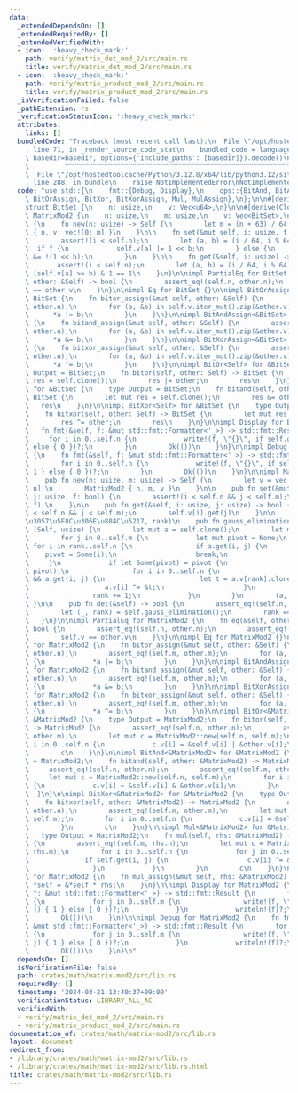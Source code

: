 ```yaml
---
data:
  _extendedDependsOn: []
  _extendedRequiredBy: []
  _extendedVerifiedWith:
  - icon: ':heavy_check_mark:'
    path: verify/matrix_det_mod_2/src/main.rs
    title: verify/matrix_det_mod_2/src/main.rs
  - icon: ':heavy_check_mark:'
    path: verify/matrix_product_mod_2/src/main.rs
    title: verify/matrix_product_mod_2/src/main.rs
  _isVerificationFailed: false
  _pathExtension: rs
  _verificationStatusIcon: ':heavy_check_mark:'
  attributes:
    links: []
  bundledCode: "Traceback (most recent call last):\n  File \"/opt/hostedtoolcache/Python/3.12.8/x64/lib/python3.12/site-packages/onlinejudge_verify/documentation/build.py\"\
    , line 71, in _render_source_code_stat\n    bundled_code = language.bundle(stat.path,\
    \ basedir=basedir, options={'include_paths': [basedir]}).decode()\n          \
    \         ^^^^^^^^^^^^^^^^^^^^^^^^^^^^^^^^^^^^^^^^^^^^^^^^^^^^^^^^^^^^^^^^^^^^^^^^^^^^^^^^^\n\
    \  File \"/opt/hostedtoolcache/Python/3.12.8/x64/lib/python3.12/site-packages/onlinejudge_verify/languages/rust.py\"\
    , line 288, in bundle\n    raise NotImplementedError\nNotImplementedError\n"
  code: "use std::{\n    fmt::{Debug, Display},\n    ops::{BitAnd, BitAndAssign, BitOr,\
    \ BitOrAssign, BitXor, BitXorAssign, Mul, MulAssign},\n};\n\n#[derive(Clone)]\n\
    struct BitSet {\n    n: usize,\n    v: Vec<u64>,\n}\n\n#[derive(Clone)]\npub struct\
    \ MatrixMod2 {\n    n: usize,\n    m: usize,\n    v: Vec<BitSet>,\n}\n\nimpl BitSet\
    \ {\n    fn new(n: usize) -> Self {\n        let m = (n + 63) / 64;\n        BitSet\
    \ { n, v: vec![0; m] }\n    }\n\n    fn set(&mut self, i: usize, f: bool) {\n\
    \        assert!(i < self.n);\n        let (a, b) = (i / 64, i % 64);\n      \
    \  if f {\n            self.v[a] |= 1 << b;\n        } else {\n            self.v[a]\
    \ &= !(1 << b);\n        }\n    }\n\n    fn get(&self, i: usize) -> bool {\n \
    \       assert!(i < self.n);\n        let (a, b) = (i / 64, i % 64);\n       \
    \ (self.v[a] >> b) & 1 == 1\n    }\n}\n\nimpl PartialEq for BitSet {\n    fn eq(&self,\
    \ other: &Self) -> bool {\n        assert_eq!(self.n, other.n);\n        self.v\
    \ == other.v\n    }\n}\n\nimpl Eq for BitSet {}\n\nimpl BitOrAssign<&BitSet> for\
    \ BitSet {\n    fn bitor_assign(&mut self, other: &Self) {\n        assert_eq!(self.n,\
    \ other.n);\n        for (a, &b) in self.v.iter_mut().zip(&other.v) {\n      \
    \      *a |= b;\n        }\n    }\n}\n\nimpl BitAndAssign<&BitSet> for BitSet\
    \ {\n    fn bitand_assign(&mut self, other: &Self) {\n        assert_eq!(self.n,\
    \ other.n);\n        for (a, &b) in self.v.iter_mut().zip(&other.v) {\n      \
    \      *a &= b;\n        }\n    }\n}\n\nimpl BitXorAssign<&BitSet> for BitSet\
    \ {\n    fn bitxor_assign(&mut self, other: &Self) {\n        assert_eq!(self.n,\
    \ other.n);\n        for (a, &b) in self.v.iter_mut().zip(&other.v) {\n      \
    \      *a ^= b;\n        }\n    }\n}\n\nimpl BitOr<Self> for &BitSet {\n    type\
    \ Output = BitSet;\n    fn bitor(self, other: Self) -> BitSet {\n        let mut\
    \ res = self.clone();\n        res |= other;\n        res\n    }\n}\n\nimpl BitAnd<Self>\
    \ for &BitSet {\n    type Output = BitSet;\n    fn bitand(self, other: Self) ->\
    \ BitSet {\n        let mut res = self.clone();\n        res &= other;\n     \
    \   res\n    }\n}\n\nimpl BitXor<Self> for &BitSet {\n    type Output = BitSet;\n\
    \    fn bitxor(self, other: Self) -> BitSet {\n        let mut res = self.clone();\n\
    \        res ^= other;\n        res\n    }\n}\n\nimpl Display for BitSet {\n \
    \   fn fmt(&self, f: &mut std::fmt::Formatter<'_>) -> std::fmt::Result {\n   \
    \     for i in 0..self.n {\n            write!(f, \"{}\", if self.get(i) { 1 }\
    \ else { 0 })?;\n        }\n        Ok(())\n    }\n}\n\nimpl Debug for BitSet\
    \ {\n    fn fmt(&self, f: &mut std::fmt::Formatter<'_>) -> std::fmt::Result {\n\
    \        for i in 0..self.n {\n            write!(f, \"{}\", if self.get(i) {\
    \ 1 } else { 0 })?;\n        }\n        Ok(())\n    }\n}\n\nimpl MatrixMod2 {\n\
    \    pub fn new(n: usize, m: usize) -> Self {\n        let v = vec![BitSet::new(m);\
    \ n];\n        MatrixMod2 { n, m, v }\n    }\n\n    pub fn set(&mut self, i: usize,\
    \ j: usize, f: bool) {\n        assert!(i < self.n && j < self.m);\n        self.v[i].set(j,\
    \ f);\n    }\n\n    pub fn get(&self, i: usize, j: usize) -> bool {\n        assert!(i\
    \ < self.n && j < self.m);\n        self.v[i].get(j)\n    }\n\n    // (\u6383\u51FA\
    \u3057\u5F8C\u306E\u884C\u5217, rank)\n    pub fn gauss_elimination(&self) ->\
    \ (Self, usize) {\n        let mut a = self.clone();\n        let mut rank = 0;\n\
    \        for j in 0..self.m {\n            let mut pivot = None;\n           \
    \ for i in rank..self.n {\n                if a.get(i, j) {\n                \
    \    pivot = Some(i);\n                    break;\n                }\n       \
    \     }\n            if let Some(pivot) = pivot {\n                a.v.swap(rank,\
    \ pivot);\n                for i in 0..self.n {\n                    if i != rank\
    \ && a.get(i, j) {\n                        let t = a.v[rank].clone();\n     \
    \                   a.v[i] ^= &t;\n                    }\n                }\n\
    \                rank += 1;\n            }\n        }\n        (a, rank)\n   \
    \ }\n\n    pub fn det(&self) -> bool {\n        assert_eq!(self.n, self.m);\n\
    \        let (_, rank) = self.gauss_elimination();\n        rank == self.n\n \
    \   }\n}\n\nimpl PartialEq for MatrixMod2 {\n    fn eq(&self, other: &Self) ->\
    \ bool {\n        assert_eq!(self.n, other.n);\n        assert_eq!(self.m, other.m);\n\
    \        self.v == other.v\n    }\n}\n\nimpl Eq for MatrixMod2 {}\n\nimpl BitOrAssign<&MatrixMod2>\
    \ for MatrixMod2 {\n    fn bitor_assign(&mut self, other: &Self) {\n        assert_eq!(self.n,\
    \ other.n);\n        assert_eq!(self.m, other.m);\n        for (a, b) in self.v.iter_mut().zip(&other.v)\
    \ {\n            *a |= b;\n        }\n    }\n}\n\nimpl BitAndAssign<&MatrixMod2>\
    \ for MatrixMod2 {\n    fn bitand_assign(&mut self, other: &Self) {\n        assert_eq!(self.n,\
    \ other.n);\n        assert_eq!(self.m, other.m);\n        for (a, b) in self.v.iter_mut().zip(&other.v)\
    \ {\n            *a &= b;\n        }\n    }\n}\n\nimpl BitXorAssign<&MatrixMod2>\
    \ for MatrixMod2 {\n    fn bitxor_assign(&mut self, other: &Self) {\n        assert_eq!(self.n,\
    \ other.n);\n        assert_eq!(self.m, other.m);\n        for (a, b) in self.v.iter_mut().zip(&other.v)\
    \ {\n            *a ^= b;\n        }\n    }\n}\n\nimpl BitOr<&MatrixMod2> for\
    \ &MatrixMod2 {\n    type Output = MatrixMod2;\n    fn bitor(self, other: &MatrixMod2)\
    \ -> MatrixMod2 {\n        assert_eq!(self.n, other.n);\n        assert_eq!(self.m,\
    \ other.m);\n        let mut c = MatrixMod2::new(self.n, self.m);\n        for\
    \ i in 0..self.n {\n            c.v[i] = &self.v[i] | &other.v[i];\n        }\n\
    \        c\n    }\n}\n\nimpl BitAnd<&MatrixMod2> for &MatrixMod2 {\n    type Output\
    \ = MatrixMod2;\n    fn bitand(self, other: &MatrixMod2) -> MatrixMod2 {\n   \
    \     assert_eq!(self.n, other.n);\n        assert_eq!(self.m, other.m);\n   \
    \     let mut c = MatrixMod2::new(self.n, self.m);\n        for i in 0..self.n\
    \ {\n            c.v[i] = &self.v[i] & &other.v[i];\n        }\n        c\n  \
    \  }\n}\n\nimpl BitXor<&MatrixMod2> for &MatrixMod2 {\n    type Output = MatrixMod2;\n\
    \    fn bitxor(self, other: &MatrixMod2) -> MatrixMod2 {\n        assert_eq!(self.n,\
    \ other.n);\n        assert_eq!(self.m, other.m);\n        let mut c = MatrixMod2::new(self.n,\
    \ self.m);\n        for i in 0..self.n {\n            c.v[i] = &self.v[i] ^ &other.v[i];\n\
    \        }\n        c\n    }\n}\n\nimpl Mul<&MatrixMod2> for &MatrixMod2 {\n \
    \   type Output = MatrixMod2;\n    fn mul(self, rhs: &MatrixMod2) -> MatrixMod2\
    \ {\n        assert_eq!(self.m, rhs.n);\n        let mut c = MatrixMod2::new(self.n,\
    \ rhs.m);\n        for i in 0..self.n {\n            for j in 0..self.m {\n  \
    \              if self.get(i, j) {\n                    c.v[i] ^= &rhs.v[j];\n\
    \                }\n            }\n        }\n        c\n    }\n}\n\nimpl MulAssign<&MatrixMod2>\
    \ for MatrixMod2 {\n    fn mul_assign(&mut self, rhs: &MatrixMod2) {\n       \
    \ *self = &*self * rhs;\n    }\n}\n\nimpl Display for MatrixMod2 {\n    fn fmt(&self,\
    \ f: &mut std::fmt::Formatter<'_>) -> std::fmt::Result {\n        for i in 0..self.n\
    \ {\n            for j in 0..self.m {\n                write!(f, \"{}\", if self.get(i,\
    \ j) { 1 } else { 0 })?;\n            }\n            writeln!(f)?;\n        }\n\
    \        Ok(())\n    }\n}\n\nimpl Debug for MatrixMod2 {\n    fn fmt(&self, f:\
    \ &mut std::fmt::Formatter<'_>) -> std::fmt::Result {\n        for i in 0..self.n\
    \ {\n            for j in 0..self.m {\n                write!(f, \"{}\", if self.get(i,\
    \ j) { 1 } else { 0 })?;\n            }\n            writeln!(f)?;\n        }\n\
    \        Ok(())\n    }\n}\n"
  dependsOn: []
  isVerificationFile: false
  path: crates/math/matrix-mod2/src/lib.rs
  requiredBy: []
  timestamp: '2024-03-21 13:40:37+09:00'
  verificationStatus: LIBRARY_ALL_AC
  verifiedWith:
  - verify/matrix_det_mod_2/src/main.rs
  - verify/matrix_product_mod_2/src/main.rs
documentation_of: crates/math/matrix-mod2/src/lib.rs
layout: document
redirect_from:
- /library/crates/math/matrix-mod2/src/lib.rs
- /library/crates/math/matrix-mod2/src/lib.rs.html
title: crates/math/matrix-mod2/src/lib.rs
---
```

